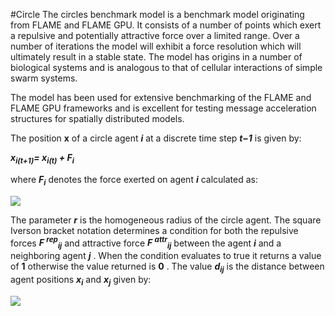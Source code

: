 #Circle
The circles benchmark model is a benchmark model originating from FLAME and FLAME GPU. It consists of a number of points which exert a repulsive and potentially attractive force over a limited range. Over a number of iterations the model will exhibit a force resolution which will ultimately result in a stable state. The model has origins in a number of biological systems and is analogous to that of cellular interactions of simple swarm systems.

The model has been used for extensive benchmarking of the FLAME and FLAME GPU frameworks and is excellent for testing message acceleration structures for spatially distributed models.


The position __x__ of a circle agent ****_i_**** at a discrete time step **_t−1_** is given by:

_**x<sub>i(t+1)</sub>= x<sub>i(t)</sub> + F<sub>i</sub>**_

where _**F<sub>i</sub>**_ denotes the force exerted on agent **_i_** calculated as:

![](https://github.com/isislab-unisa/dmason/blob/master/src/test/java/it/isislab/dmason/sim/app/DCircles/summary.png)
 

The parameter _**r**_ is the homogeneous radius of the circle agent. The square Iverson bracket notation determines a condition for both the repulsive forces _**F <sup>rep</sup><sub>ij</sub>**_ and attractive 
force _**F <sup>attr</sup><sub>ij</sub>**_ between the agent _**i**_ and a neighboring agent _**j**_ . When the condition evaluates to true it returns a value of **1** otherwise the value returned is **0** . 
The value _**d<sub>ij</sub>**_ is the distance between agent positions _**x<sub>i</sub>**_ and _**x<sub>j</sub>**_ given by:

![](https://github.com/isislab-unisa/dmason/blob/master/src/test/java/it/isislab/dmason/sim/app/DCircles/distance.png)

